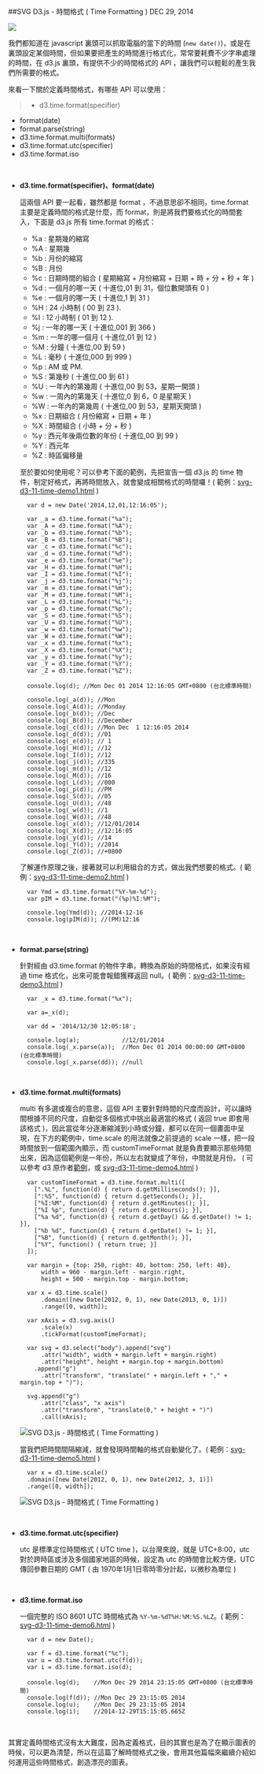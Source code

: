 <!-- @@master  = ../../_layout.html-->

<!-- @@block  =  jsBottom-->

<include src="../../_articles-js.html"></include>

<!-- @@close-->

<!-- @@block  =  css-->

<include src="../../_articles-css.html"></include>

<!-- @@close-->

<!-- @@block  =  articles-social-->

<include src="../../_articles-social.html"></include>

<!-- @@close-->

<!-- @@block  =  articles-footer-->

<include src="../../_articles.html"></include>

<!-- @@close-->

<!-- @@block  =  meta-->

<meta property="article:published_time" content="2014-12-29T23:25:00+01:00">

<meta name="keywords" content="svg,d3,d3js,d3.js,time,time formatting">

<meta name="description" content="在 javascript 裏頭可以抓取當下的時間，或是設定某個時間，但如果要把產生的時間進行格式化，常常要耗費不少字串處理的時間，在 d3.js 裏頭，有提供不少的時間格式的 API ，讓我們可以輕鬆的產生我們所需要的格式。">

<meta itemprop="name" content="SVG D3.js - 時間格式 ( Time Formatting ) - OXXO.STUDIO">

<meta itemprop="image" content="http://www.oxxostudio.tw/img/articles/201412/20141229_1_01b.jpg">

<meta itemprop="description" content="在 javascript 裏頭可以抓取當下的時間，或是設定某個時間，但如果要把產生的時間進行格式化，常常要耗費不少字串處理的時間，在 d3.js 裏頭，有提供不少的時間格式的 API ，讓我們可以輕鬆的產生我們所需要的格式。">

<meta property="og:title" content="SVG D3.js - 時間格式 ( Time Formatting ) - OXXO.STUDIO">

<meta property="og:url" content="http://www.oxxostudio.tw/articles/201412/svg-d3-11-time.html">

<meta property="og:image" content="http://www.oxxostudio.tw/img/articles/201412/20141229_1_01b.jpg">

<meta property="og:description" content="在 javascript 裏頭可以抓取當下的時間，或是設定某個時間，但如果要把產生的時間進行格式化，常常要耗費不少字串處理的時間，在 d3.js 裏頭，有提供不少的時間格式的 API ，讓我們可以輕鬆的產生我們所需要的格式。">

<title>SVG D3.js - 時間格式 ( Time Formatting )  - OXXO.STUDIO</title> 

<!-- @@close-->

<!-- @@block  =  articles-content--> 

##SVG D3.js - 時間格式 ( Time Formatting )  <span class="article-date" tag="web">DEC 29, 2014</span>

<img src="/img/articles/201412/20141229_1_01.jpg" class="preview-img">

我們都知道在 javascript 裏頭可以抓取電腦的當下的時間 (`new date()`)，或是在裏頭設定某個時間，但如果要把產生的時間進行格式化，常常要耗費不少字串處理的時間，在 d3.js 裏頭，有提供不少的時間格式的 API ，讓我們可以輕鬆的產生我們所需要的格式。

來看一下關於定義時間格式，有哪些 API 可以使用：

>- d3.time.format(specifier)
- format(date)
- format.parse(string)
- d3.time.format.multi(formats)
- d3.time.format.utc(specifier)
- d3.time.format.iso

<br/>

- **d3.time.format(specifier)、format(date)**

	這兩個 API 要一起看，雖然都是 format ，不過意思卻不相同，time.format 主要是定義時間的格式是什麼，而 format，則是將我們要格式化的時間套入，下面是 d3.js 所有 time.format 的格式：

  - %a : 星期幾的縮寫
  - %A : 星期幾
  - %b : 月份的縮寫
  - %B : 月份
  - %c : 日期時間的組合 ( 星期縮寫 + 月份縮寫 + 日期 + 時 + 分 + 秒 + 年 )
  - %d :  一個月的哪一天 ( 十進位,01 到 31，個位數開頭有 0 )
  - %e : 一個月的哪一天 ( 十進位,1 到 31 )
  - %H : 24 小時制 ( 00 到 23 ).
  - %I : 12 小時制 ( 01 到 12 ).
  - %j : 一年的哪一天 ( 十進位,001 到 366 )
  - %m : 一年的哪一個月 ( 十進位,01 到 12 )
  - %M : 分鐘 ( 十進位,00 到 59 )
  - %L : 毫秒 ( 十進位,000 到 999 )
  - %p : AM 或 PM.
  - %S : 第幾秒 ( 十進位,00 到 61 )
  - %U : 一年內的第幾周 ( 十進位,00 到 53，星期一開頭 )
  - %w : 一周內的第幾天 ( 十進位,0 到 6，0 是星期天 )
  - %W : 一年內的第幾周 ( 十進位,00 到 53，星期天開頭 )
  - %x : 日期組合 ( 月份縮寫 + 日期 + 年 )
  - %X : 時間組合 ( 小時 + 分 + 秒 )
  - %y : 西元年後兩位數的年份 ( 十進位,00 到 99 )
  - %Y : 西元年
  - %Z : 時區偏移量
		
  至於要如何使用呢？可以參考下面的範例，先把宣告一個 d3.js 的 time 物件，制定好格式，再將時間放入，就會變成相關格式的時間囉！( 範例：[svg-d3-11-time-demo1.html](/demo/201412/svg-d3-11-time-demo1.html) )

		var d = new Date('2014,12,01,12:16:05');
		
		var _a = d3.time.format("%a");
		var _A = d3.time.format("%A");
		var _b = d3.time.format("%b");
		var _B = d3.time.format("%B");
		var _c = d3.time.format("%c");
		var _d = d3.time.format("%d");
		var _e = d3.time.format("%e");
		var _H = d3.time.format("%H");
		var _I = d3.time.format("%I");
		var _j = d3.time.format("%j");
		var _m = d3.time.format("%m");
		var _M = d3.time.format("%M");
		var _L = d3.time.format("%L");
		var _p = d3.time.format("%p");
		var _S = d3.time.format("%S");
		var _U = d3.time.format("%U"); 
		var _w = d3.time.format("%w");
		var _W = d3.time.format("%W");
		var _x = d3.time.format("%x");
		var _X = d3.time.format("%X");
		var _y = d3.time.format("%y");
		var _Y = d3.time.format("%Y");
		var _Z = d3.time.format("%Z");
		
		console.log(d); //Mon Dec 01 2014 12:16:05 GMT+0800 (台北標準時間)
		
		console.log(_a(d)); //Mon
		console.log(_A(d)); //Monday
		console.log(_b(d)); //Dec
		console.log(_B(d)); //December
		console.log(_c(d)); //Mon Dec  1 12:16:05 2014
		console.log(_d(d)); //01
		console.log(_e(d)); // 1
		console.log(_H(d)); //12
		console.log(_I(d)); //12
		console.log(_j(d)); //335
		console.log(_m(d)); //12
		console.log(_M(d)); //16
		console.log(_L(d)); //000
		console.log(_p(d)); //PM
		console.log(_S(d)); //05
		console.log(_U(d)); //48
		console.log(_w(d)); //1
		console.log(_W(d)); //48
		console.log(_x(d)); //12/01/2014
		console.log(_X(d)); //12:16:05
		console.log(_y(d)); //14
		console.log(_Y(d)); //2014
		console.log(_Z(d)); //+0800

	了解運作原理之後，接著就可以利用組合的方式，做出我們想要的格式。( 範例：[svg-d3-11-time-demo2.html](/demo/201412/svg-d3-11-time-demo2.html) )

		var Ymd = d3.time.format("%Y-%m-%d");
		var pIM = d3.time.format("(%p)%I:%M");
		
		console.log(Ymd(d)); //2014-12-16
		console.log(pIM(d)); //(PM)12:16

<br/>

- **format.parse(string)**

	針對經由 d3.time.format 的物件字串，轉換為原始的時間格式，如果沒有經過 time 格式化，出來可能會報錯獲釋返回 null。( 範例：[svg-d3-11-time-demo3.html](/demo/201412/svg-d3-11-time-demo3.html) )

		var _x = d3.time.format("%x");
		
		var a=_x(d);
		
		var dd = '2014/12/30 12:05:18';
		
		console.log(a);            //12/01/2014
		console.log(_x.parse(a));  //Mon Dec 01 2014 00:00:00 GMT+0800 (台北標準時間)
		console.log(_x.parse(dd)); //null

<br/>

- **d3.time.format.multi(formats)**

	multi 有多選或複合的意思，這個 API 主要針對時間的尺度而設計，可以讓時間根據不同的尺度，自動從多個格式中挑出最適當的格式 ( 返回 true 即套用該格式 )，因此當從年分逐漸縮減到小時或分鐘，都可以在同一個畫面中呈現，在下方的範例中，time.scale 的用法就像之前提過的 scale 一樣，把一段時間放到一個範圍內顯示，而 customTimeFormat 就是負責要顯示那些時間出來，因為這個範例是一年份，所以左右就變成了年份，中間就是月份。 ( 可以參考 d3 原作者[範例](http://bl.ocks.org/mbostock/4149176)，或 [svg-d3-11-time-demo4.html](/demo/201412/svg-d3-11-time-demo4.html) )

		var customTimeFormat = d3.time.format.multi([
		  [".%L", function(d) { return d.getMilliseconds(); }],
		  [":%S", function(d) { return d.getSeconds(); }],
		  ["%I:%M", function(d) { return d.getMinutes(); }],
		  ["%I %p", function(d) { return d.getHours(); }],
		  ["%a %d", function(d) { return d.getDay() && d.getDate() != 1; }],
		  ["%b %d", function(d) { return d.getDate() != 1; }],
		  ["%B", function(d) { return d.getMonth(); }],
		  ["%Y", function() { return true; }]
		]);
		
		var margin = {top: 250, right: 40, bottom: 250, left: 40},
		    width = 960 - margin.left - margin.right,
		    height = 500 - margin.top - margin.bottom;
		
		var x = d3.time.scale()
		    .domain([new Date(2012, 0, 1), new Date(2013, 0, 1)])
		    .range([0, width]);
		
		var xAxis = d3.svg.axis()
		    .scale(x)
		    .tickFormat(customTimeFormat);
		
		var svg = d3.select("body").append("svg")
		    .attr("width", width + margin.left + margin.right)
		    .attr("height", height + margin.top + margin.bottom)
		  .append("g")
		    .attr("transform", "translate(" + margin.left + "," + margin.top + ")");
		
		svg.append("g")
		    .attr("class", "x axis")
		    .attr("transform", "translate(0," + height + ")")
		    .call(xAxis);

	![SVG D3.js - 時間格式 ( Time Formatting )](/img/articles/201412/20141229_1_02.jpg)

	當我們把時間間隔縮減，就會發現時間軸的格式自動變化了。( 範例：[svg-d3-11-time-demo5.html](/demo/201412/svg-d3-11-time-demo5.html) )

		var x = d3.time.scale()
	    .domain([new Date(2012, 0, 1), new Date(2012, 3, 1)])
	    .range([0, width]);

	![SVG D3.js - 時間格式 ( Time Formatting )](/img/articles/201412/20141229_1_03.jpg)

<br/>

- **d3.time.format.utc(specifier)**

	utc 是標準定位時間格式 ( UTC time )，以台灣來說，就是 UTC+8:00，utc 對於跨時區或涉及多個國家地區的時候，設定為 utc 的時間會比較方便，UTC 傳回參數日期的 GMT ( 由 1970年1月1日零時零分計起，以微秒為單位 )

<br/>

- **d3.time.format.iso**

	一個完整的 ISO 8601 UTC 時間格式為 `%Y-%m-%dT%H:%M:%S.%LZ`。( 範例：[svg-d3-11-time-demo6.html](/demo/201412/svg-d3-11-time-demo6.html) )

		var d = new Date();
		
		var f = d3.time.format("%c");
		var u = d3.time.format.utc(f(d));
		var i = d3.time.format.iso(d);
		
		console.log(d);    //Mon Dec 29 2014 23:15:05 GMT+0800 (台北標準時間)
		console.log(f(d)); //Mon Dec 29 23:15:05 2014
		console.log(u);    //Mon Dec 29 23:15:05 2014
		console.log(i);    //2014-12-29T15:15:05.665Z

<br/>

其實定義時間格式沒有太大難度，因為定義格式，目的其實也是為了在顯示圖表的時候，可以更為清楚，所以在這篇了解時間格式之後，會用其他篇幅來繼續介紹如何運用這些時間格式，創造漂亮的圖表。 

<!-- @@close-->